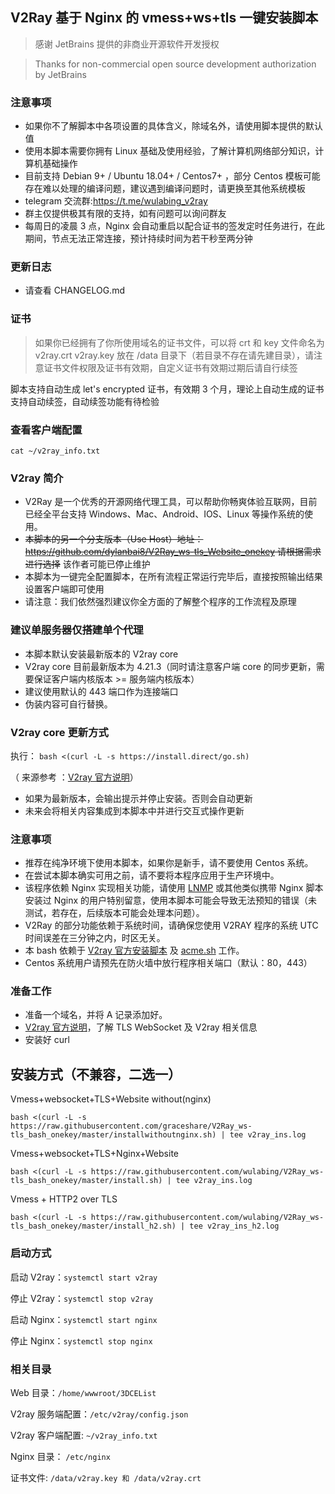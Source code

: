 ## V2Ray 基于 Nginx 的 vmess+ws+tls 一键安装脚本

> 感谢 JetBrains 提供的非商业开源软件开发授权

> Thanks for non-commercial open source development authorization by JetBrains

### 注意事项

- 如果你不了解脚本中各项设置的具体含义，除域名外，请使用脚本提供的默认值
- 使用本脚本需要你拥有 Linux 基础及使用经验，了解计算机网络部分知识，计算机基础操作
- 目前支持 Debian 9+ / Ubuntu 18.04+ / Centos7+ ，部分 Centos 模板可能存在难以处理的编译问题，建议遇到编译问题时，请更换至其他系统模板
- telegram 交流群:https://t.me/wulabing_v2ray
- 群主仅提供极其有限的支持，如有问题可以询问群友
- 每周日的凌晨 3 点，Nginx 会自动重启以配合证书的签发定时任务进行，在此期间，节点无法正常连接，预计持续时间为若干秒至两分钟

### 更新日志

- 请查看 CHANGELOG.md

### 证书

> 如果你已经拥有了你所使用域名的证书文件，可以将 crt 和 key 文件命名为 v2ray.crt v2ray.key 放在 /data 目录下（若目录不存在请先建目录），请注意证书文件权限及证书有效期，自定义证书有效期过期后请自行续签

脚本支持自动生成 let's encrypted 证书，有效期 3 个月，理论上自动生成的证书支持自动续签，自动续签功能有待检验

### 查看客户端配置

`cat ~/v2ray_info.txt`

### V2ray 简介

- V2Ray 是一个优秀的开源网络代理工具，可以帮助你畅爽体验互联网，目前已经全平台支持 Windows、Mac、Android、IOS、Linux 等操作系统的使用。
- ~~本脚本的另一个分支版本（Use Host）地址： https://github.com/dylanbai8/V2Ray_ws-tls_Website_onekey 请根据需求进行选择~~ 该作者可能已停止维护
- 本脚本为一键完全配置脚本，在所有流程正常运行完毕后，直接按照输出结果设置客户端即可使用
- 请注意：我们依然强烈建议你全方面的了解整个程序的工作流程及原理

### 建议单服务器仅搭建单个代理

- 本脚本默认安装最新版本的 V2ray core
- V2ray core 目前最新版本为 4.21.3（同时请注意客户端 core 的同步更新，需要保证客户端内核版本 >= 服务端内核版本）
- 建议使用默认的 443 端口作为连接端口
- 伪装内容可自行替换。

### V2ray core 更新方式

执行：
`bash <(curl -L -s https://install.direct/go.sh)`

（ 来源参考 ：[V2ray 官方说明](https://www.v2ray.com/chapter_00/install.html)）

- 如果为最新版本，会输出提示并停止安装。否则会自动更新
- 未来会将相关内容集成到本脚本中并进行交互式操作更新

### 注意事项

- 推荐在纯净环境下使用本脚本，如果你是新手，请不要使用 Centos 系统。
- 在尝试本脚本确实可用之前，请不要将本程序应用于生产环境中。
- 该程序依赖 Nginx 实现相关功能，请使用 [LNMP](https://lnmp.org) 或其他类似携带 Nginx 脚本安装过 Nginx 的用户特别留意，使用本脚本可能会导致无法预知的错误（未测试，若存在，后续版本可能会处理本问题）。
- V2Ray 的部分功能依赖于系统时间，请确保您使用 V2RAY 程序的系统 UTC 时间误差在三分钟之内，时区无关。
- 本 bash 依赖于 [V2ray 官方安装脚本](https://install.direct/go.sh) 及 [acme.sh](https://github.com/Neilpang/acme.sh) 工作。
- Centos 系统用户请预先在防火墙中放行程序相关端口（默认：80，443）

### 准备工作

- 准备一个域名，并将 A 记录添加好。
- [V2ray 官方说明](https://www.v2ray.com/)，了解 TLS WebSocket 及 V2ray 相关信息
- 安装好 curl

## 安装方式（不兼容，二选一）

Vmess+websocket+TLS+Website without(nginx)

```
bash <(curl -L -s https://raw.githubusercontent.com/graceshare/V2Ray_ws-tls_bash_onekey/master/installwithoutnginx.sh) | tee v2ray_ins.log

```

Vmess+websocket+TLS+Nginx+Website

```
bash <(curl -L -s https://raw.githubusercontent.com/wulabing/V2Ray_ws-tls_bash_onekey/master/install.sh) | tee v2ray_ins.log
```

Vmess + HTTP2 over TLS

```
bash <(curl -L -s https://raw.githubusercontent.com/wulabing/V2Ray_ws-tls_bash_onekey/master/install_h2.sh) | tee v2ray_ins_h2.log
```

### 启动方式

启动 V2ray：`systemctl start v2ray`

停止 V2ray：`systemctl stop v2ray`

启动 Nginx：`systemctl start nginx`

停止 Nginx：`systemctl stop nginx`

### 相关目录

Web 目录：`/home/wwwroot/3DCEList`

V2ray 服务端配置：`/etc/v2ray/config.json`

V2ray 客户端配置: `~/v2ray_info.txt`

Nginx 目录： `/etc/nginx`

证书文件: `/data/v2ray.key 和 /data/v2ray.crt`
